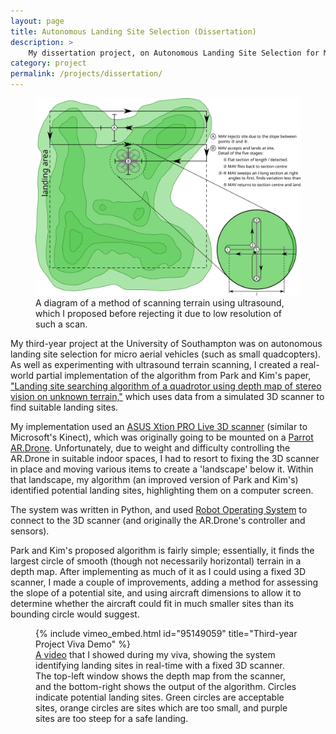 ```yaml
---
layout: page
title: Autonomous Landing Site Selection (Dissertation)
description: >
    My dissertation project, on Autonomous Landing Site Selection for Micro Aerial Vehicles.
category: project
permalink: /projects/dissertation/
---
```


<figure>
	<img alt="Diagram showing a quadcopter flying back and forth over uneven terrain"
		src="/img/projects/dissertation-terrain.svg">
	<!-- TODO: PNG fallback -->
	<!-- TODO: test on IE (http://caniuse.com/#search=svg) -->
	<figcaption>
		A diagram of a method of scanning terrain using ultrasound, which I proposed
		before rejecting it due to low resolution of such a scan.
	</figcaption>
</figure>

My third-year project at the University of Southampton was on autonomous landing site selection for micro aerial vehicles (such as small quadcopters). As well as experimenting with ultrasound terrain scanning, I created a real-world partial implementation of the algorithm from Park and Kim's paper, ["Landing site searching algorithm of a quadrotor using depth map of stereo vision on unknown terrain,"][ParkKim2012] which uses data from a simulated 3D scanner to find suitable landing sites.

My implementation used an [ASUS Xtion PRO Live 3D scanner][xtion-pro-live] (similar to Microsoft's Kinect), which was originally going to be mounted on a [Parrot AR.Drone][ar-drone]. Unfortunately, due to weight and difficulty controlling the AR.Drone in suitable indoor spaces, I had to resort to fixing the 3D scanner in place and moving various items to create a 'landscape' below it. Within that landscape, my algorithm (an improved version of Park and Kim's) identified potential landing sites, highlighting them on a computer screen.

The system was written in Python, and used [Robot Operating System][ros] to connect to the 3D scanner (and originally the AR.Drone's controller and sensors).

Park and Kim's proposed algorithm is fairly simple; essentially, it finds the largest circle of smooth (though not necessarily horizontal) terrain in a depth map. After implementing as much of it as I could using a fixed 3D scanner, I made a couple of improvements, adding a method for assessing the slope of a potential site, and using aircraft dimensions to allow it to determine whether the aircraft could fit in much smaller sites than its bounding circle would suggest.

<figure>
	{% include vimeo_embed.html id="95149059" title="Third-year Project Viva Demo" %}
	<figcaption>
		<a href="https://vimeo.com/95149059">A video</a> that I showed during my viva, showing the system identifying landing sites in real-time with a fixed 3D scanner. The top-left window shows the depth map from the scanner, and the bottom-right shows the output of the algorithm. Circles indicate potential landing sites. Green circles are acceptable sites, orange circles are sites which are too small, and purple sites are too steep for a safe landing.
	</figcaption>
</figure>

[ParkKim2012]: http://arc.aiaa.org/doi/abs/10.2514/6.2012-2588
[xtion-pro-live]: https://www.asus.com/Multimedia/Xtion_PRO_LIVE/
[ar-drone]: http://ardrone2.parrot.com/
[ros]: http://www.ros.org/
